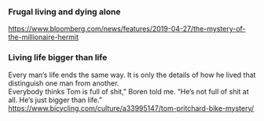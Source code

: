 
### Frugal living and dying alone
https://www.bloomberg.com/news/features/2019-04-27/the-mystery-of-the-millionaire-hermit


### Living life bigger than life
Every man’s life ends the same way. It is only the details of how he lived that distinguish one man from another.   
Everybody thinks Tom is full of shit,” Boren told me. “He’s not full of shit at all. He’s just bigger than life.”   
https://www.bicycling.com/culture/a33995147/tom-pritchard-bike-mystery/   


